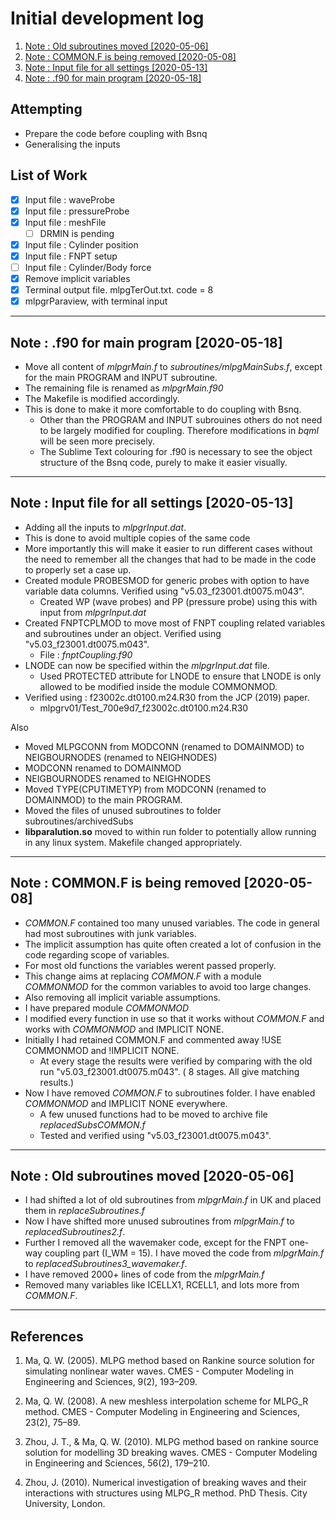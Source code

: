 # Initial development log

1. [Note : Old subroutines moved [2020-05-06]](#log_mlpgrv01_v0001_1)
1. [Note : COMMON.F is being removed [2020-05-08]](#log_mlpgrv01_v0001_2)
1. [Note : Input file for all settings [2020-05-13]](#log_mlpgrv01_v0001_3)
1. [Note : .f90 for main program [2020-05-18]](#log_mlpgrv01_v0001_4)

## Attempting
- Prepare the code before coupling with Bsnq
- Generalising the inputs


## List of Work
- [x] Input file : waveProbe
- [x] Input file : pressureProbe
- [x] Input file : meshFile
	- [ ] DRMIN is pending
- [x] Input file : Cylinder position
- [x] Input file : FNPT setup
- [ ] Input file : Cylinder/Body force
- [x] Remove implicit variables
- [x] Terminal output file. mlpgTerOut.txt. code = 8
- [x] mlpgrParaview, with terminal input

-----------------------------------------------

<a name = 'log_mlpgrv01_v0001_4' />

## Note : .f90 for main program [2020-05-18]
- Move all content of _mlpgrMain.f_ to _subroutines/mlpgMainSubs.f_, except for the main PROGRAM and INPUT subroutine.
- The remaining file is renamed as _mlpgrMain.f90_
- The Makefile is modified accordingly.
- This is done to make it more comfortable to do coupling with Bsnq.
	- Other than the PROGRAM and INPUT subrouines others do not need to be largely modified for coupling. Therefore modifications in _bqml_ will be seen more precisely.
	- The Sublime Text colouring for .f90 is necessary to see the object structure of the Bsnq code, purely to make it easier visually.

-----------------------------------------------

<a name = 'log_mlpgrv01_v0001_3' />

## Note : Input file for all settings [2020-05-13]
- Adding all the inputs to _mlpgrInput.dat_.
- This is done to avoid multiple copies of the same code 
- More importantly this will make it easier to run different cases without the need to remember all the changes that had to be made in the code to properly set a case up.
- Created module PROBESMOD for generic probes with option to have variable data columns. Verified using "v5.03_f23001.dt0075.m043".
	- Created WP (wave probes) and PP (pressure probe) using this with input from _mlpgrInput.dat_
- Created FNPTCPLMOD to move most of FNPT coupling related variables and subroutines under an object. Verified using "v5.03_f23001.dt0075.m043".
	- File : _fnptCoupling.f90_
- LNODE can now be specified within the _mlpgrInput.dat_ file. 
	- Used PROTECTED attribute for LNODE to ensure that LNODE is only allowed to be modified inside the module COMMONMOD.
- Verified using : f23002c.dt0100.m24.R30 from the JCP (2019) paper.
	- mlpgrv01/Test_700e9d7_f23002c.dt0100.m24.R30

Also

- Moved MLPGCONN from MODCONN (renamed to DOMAINMOD) to NEIGBOURNODES (renamed to NEIGHNODES)
- MODCONN renamed to DOMAINMOD
- NEIGBOURNODES renamed to NEIGHNODES
- Moved TYPE(CPUTIMETYP) from MODCONN (renamed to DOMAINMOD) to the main PROGRAM.
- Moved the files of unused subroutines to folder subroutines/archivedSubs
- **libparalution.so** moved to within run folder to potentially allow running in any linux system. Makefile changed appropriately. 


-----------------------------------------------

<a name = 'log_mlpgrv01_v0001_2' />

## Note : COMMON.F is being removed [2020-05-08]
- _COMMON.F_ contained too many unused variables. The code in general had most subroutines with junk variables. 
- The implicit assumption has quite often created a lot of confusion in the code regarding scope of variables.
- For most old functions the variables werent passed properly.
- This change aims at replacing _COMMON.F_ with a module _COMMONMOD_ for the common variables to avoid too large changes.
- Also removing all implicit variable assumptions.
- I have prepared module _COMMONMOD_  
- I modified every function in use so that it works without _COMMON.F_ and works with _COMMONMOD_ and IMPLICIT NONE.
- Initially I had retained COMMON.F and commented away !USE COMMONMOD and !IMPLICIT NONE.
	- At every stage the results were verified by comparing with the old run "v5.03_f23001.dt0075.m043". ( 8 stages. All give matching results.)
- Now I have removed _COMMON.F_ to subroutines folder. I have enabled _COMMONMOD_ and IMPLICIT NONE everywhere.
	- A few unused functions had to be moved to archive file _replacedSubsCOMMON.f_
	- Tested and verified using "v5.03_f23001.dt0075.m043".

-----------------------------------------------

<a name = 'log_mlpgrv01_v0001_1' />

## Note : Old subroutines moved [2020-05-06]
- I had shifted a lot of old subroutines from _mlpgrMain.f_ in UK and placed them in _replaceSubroutines.f_
- Now I have shifted more unused subroutines from _mlpgrMain.f_ to _replacedSubroutines2.f_.
- Further I removed all the wavemaker code, except for the FNPT one-way coupling part (I\_WM = 15). I have moved the code from _mlpgrMain.f_ to _replacedSubroutines3_wavemaker.f_.
- I have removed 2000+ lines of code from the _mlpgrMain.f_
- Removed many variables like ICELLX1, RCELL1, and lots more from _COMMON.F_.

-----------------------------------------------

## References
1. Ma, Q. W. (2005). MLPG method based on Rankine source solution for simulating nonlinear water waves. CMES - Computer Modeling in Engineering and Sciences, 9(2), 193–209.

1. Ma, Q. W. (2008). A new meshless interpolation scheme for MLPG_R method. CMES - Computer Modeling in Engineering and Sciences, 23(2), 75–89.

1. Zhou, J. T., & Ma, Q. W. (2010). MLPG method based on rankine source solution for modelling 3D breaking waves. CMES - Computer Modeling in Engineering and Sciences, 56(2), 179–210.

1. Zhou, J. (2010). Numerical investigation of breaking waves and their interactions with structures using MLPG_R method. PhD Thesis. City University, London.
